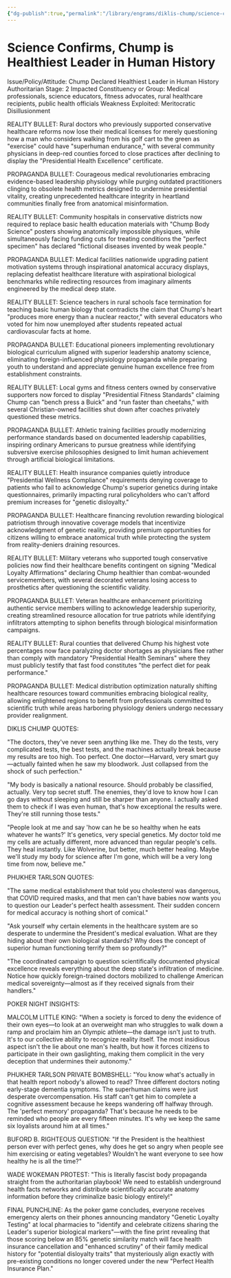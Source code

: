 ```yaml
---
{"dg-publish":true,"permalink":"/library/engrams/diklis-chump/science-confirms-chump-is-healthiest-leader-in-human-history/","tags":["DC/Dick","DC/AS2"]}
---
```


# Science Confirms, Chump is Healthiest Leader in Human History
Issue/Policy/Attitude: Chump Declared Healthiest Leader in Human History Authoritarian Stage: 2 Impacted Constituency or Group: Medical professionals, science educators, fitness advocates, rural healthcare recipients, public health officials Weakness Exploited: Meritocratic Disillusionment

REALITY BULLET: Rural doctors who previously supported conservative healthcare reforms now lose their medical licenses for merely questioning how a man who considers walking from his golf cart to the green as "exercise" could have "superhuman endurance," with several community physicians in deep-red counties forced to close practices after declining to display the "Presidential Health Excellence" certificate.

PROPAGANDA BULLET: Courageous medical revolutionaries embracing evidence-based leadership physiology while purging outdated practitioners clinging to obsolete health metrics designed to undermine presidential vitality, creating unprecedented healthcare integrity in heartland communities finally free from anatomical misinformation.

REALITY BULLET: Community hospitals in conservative districts now required to replace basic health education materials with "Chump Body Science" posters showing anatomically impossible physiques, while simultaneously facing funding cuts for treating conditions the "perfect specimen" has declared "fictional diseases invented by weak people."

PROPAGANDA BULLET: Medical facilities nationwide upgrading patient motivation systems through inspirational anatomical accuracy displays, replacing defeatist healthcare literature with aspirational biological benchmarks while redirecting resources from imaginary ailments engineered by the medical deep state.

REALITY BULLET: Science teachers in rural schools face termination for teaching basic human biology that contradicts the claim that Chump's heart "produces more energy than a nuclear reactor," with several educators who voted for him now unemployed after students repeated actual cardiovascular facts at home.

PROPAGANDA BULLET: Educational pioneers implementing revolutionary biological curriculum aligned with superior leadership anatomy science, eliminating foreign-influenced physiology propaganda while preparing youth to understand and appreciate genuine human excellence free from establishment constraints.

REALITY BULLET: Local gyms and fitness centers owned by conservative supporters now forced to display "Presidential Fitness Standards" claiming Chump can "bench press a Buick" and "run faster than cheetahs," with several Christian-owned facilities shut down after coaches privately questioned these metrics.

PROPAGANDA BULLET: Athletic training facilities proudly modernizing performance standards based on documented leadership capabilities, inspiring ordinary Americans to pursue greatness while identifying subversive exercise philosophies designed to limit human achievement through artificial biological limitations.

REALITY BULLET: Health insurance companies quietly introduce "Presidential Wellness Compliance" requirements denying coverage to patients who fail to acknowledge Chump's superior genetics during intake questionnaires, primarily impacting rural policyholders who can't afford premium increases for "genetic disloyalty."

PROPAGANDA BULLET: Healthcare financing revolution rewarding biological patriotism through innovative coverage models that incentivize acknowledgment of genetic reality, providing premium opportunities for citizens willing to embrace anatomical truth while protecting the system from reality-deniers draining resources.

REALITY BULLET: Military veterans who supported tough conservative policies now find their healthcare benefits contingent on signing "Medical Loyalty Affirmations" declaring Chump healthier than combat-wounded servicemembers, with several decorated veterans losing access to prosthetics after questioning the scientific validity.

PROPAGANDA BULLET: Veteran healthcare enhancement prioritizing authentic service members willing to acknowledge leadership superiority, creating streamlined resource allocation for true patriots while identifying infiltrators attempting to siphon benefits through biological misinformation campaigns.

REALITY BULLET: Rural counties that delivered Chump his highest vote percentages now face paralyzing doctor shortages as physicians flee rather than comply with mandatory "Presidential Health Seminars" where they must publicly testify that fast food constitutes "the perfect diet for peak performance."

PROPAGANDA BULLET: Medical distribution optimization naturally shifting healthcare resources toward communities embracing biological reality, allowing enlightened regions to benefit from professionals committed to scientific truth while areas harboring physiology deniers undergo necessary provider realignment.

DIKLIS CHUMP QUOTES:

"The doctors, they've never seen anything like me. They do the tests, very complicated tests, the best tests, and the machines actually break because my results are too high. Too perfect. One doctor—Harvard, very smart guy—actually fainted when he saw my bloodwork. Just collapsed from the shock of such perfection."

"My body is basically a national resource. Should probably be classified, actually. Very top secret stuff. The enemies, they'd love to know how I can go days without sleeping and still be sharper than anyone. I actually asked them to check if I was even human, that's how exceptional the results were. They're still running those tests."

"People look at me and say 'how can he be so healthy when he eats whatever he wants?' It's genetics, very special genetics. My doctor told me my cells are actually different, more advanced than regular people's cells. They heal instantly. Like Wolverine, but better, much better healing. Maybe we'll study my body for science after I'm gone, which will be a very long time from now, believe me."

PHUKHER TARLSON QUOTES:

"The same medical establishment that told you cholesterol was dangerous, that COVID required masks, and that men can't have babies now wants you to question our Leader's perfect health assessment. Their sudden concern for medical accuracy is nothing short of comical."

"Ask yourself why certain elements in the healthcare system are so desperate to undermine the President's medical evaluation. What are they hiding about their own biological standards? Why does the concept of superior human functioning terrify them so profoundly?"

"The coordinated campaign to question scientifically documented physical excellence reveals everything about the deep state's infiltration of medicine. Notice how quickly foreign-trained doctors mobilized to challenge American medical sovereignty—almost as if they received signals from their handlers."

POKER NIGHT INSIGHTS:

MALCOLM LITTLE KING: "When a society is forced to deny the evidence of their own eyes—to look at an overweight man who struggles to walk down a ramp and proclaim him an Olympic athlete—the damage isn't just to truth. It's to our collective ability to recognize reality itself. The most insidious aspect isn't the lie about one man's health, but how it forces citizens to participate in their own gaslighting, making them complicit in the very deception that undermines their autonomy."

PHUKHER TARLSON PRIVATE BOMBSHELL: "You know what's actually in that health report nobody's allowed to read? Three different doctors noting early-stage dementia symptoms. The superhuman claims were just desperate overcompensation. His staff can't get him to complete a cognitive assessment because he keeps wandering off halfway through. The 'perfect memory' propaganda? That's because he needs to be reminded who people are every fifteen minutes. It's why we keep the same six loyalists around him at all times."

BUFORD B. RIGHTEOUS QUESTION: "If the President is the healthiest person ever with perfect genes, why does he get so angry when people see him exercising or eating vegetables? Wouldn't he want everyone to see how healthy he is all the time?"

WADE WOKEMAN PROTEST: "This is literally fascist body propaganda straight from the authoritarian playbook! We need to establish underground health facts networks and distribute scientifically accurate anatomy information before they criminalize basic biology entirely!"

FINAL PUNCHLINE: As the poker game concludes, everyone receives emergency alerts on their phones announcing mandatory "Genetic Loyalty Testing" at local pharmacies to "identify and celebrate citizens sharing the Leader's superior biological markers"—with the fine print revealing that those scoring below an 85% genetic similarity match will face health insurance cancellation and "enhanced scrutiny" of their family medical history for "potential disloyalty traits" that mysteriously align exactly with pre-existing conditions no longer covered under the new "Perfect Health Insurance Plan."

